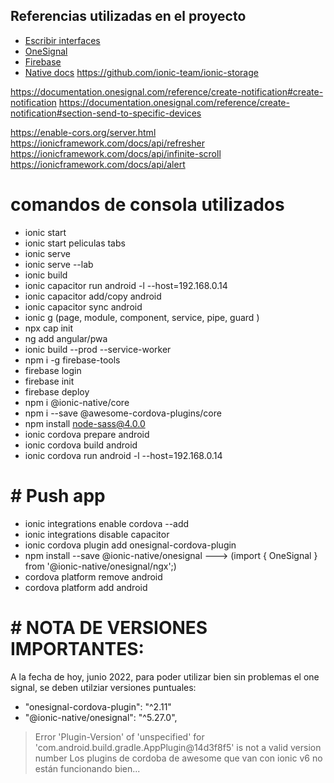 ## Referencias utilizadas en el proyecto
* [Escribir interfaces](https://app.quicktype.io/)
* [OneSignal](https://app.onesignal.com/apps/56036cdd-f2d4-4adb-92db-45b04052dd94)
* [Firebase](https://console.firebase.google.com/u/0/project/ionic-pushapp-19f27/settings/cloudmessaging?hl=es-419)
* [Native docs](https://ionicframework.com/docs/v3/native/onesignal/)
https://github.com/ionic-team/ionic-storage

https://documentation.onesignal.com/reference/create-notification#create-notification
https://documentation.onesignal.com/reference/create-notification#section-send-to-specific-devices

https://enable-cors.org/server.html
https://ionicframework.com/docs/api/refresher
https://ionicframework.com/docs/api/infinite-scroll
https://ionicframework.com/docs/api/alert

 
# comandos de consola utilizados
* ionic start
* ionic start peliculas tabs
* ionic serve
* ionic serve --lab
* ionic build
* ionic capacitor run android -l --host=192.168.0.14
* ionic capacitor add/copy android
* ionic capacitor sync android
* ionic g (page, module, component, service, pipe, guard )
* npx cap init
* ng add angular/pwa
* ionic build --prod --service-worker
* npm i -g firebase-tools
* firebase login
* firebase init
* firebase deploy
* npm i @ionic-native/core
* npm i --save @awesome-cordova-plugins/core
* npm install node-sass@4.0.0
* ionic cordova prepare android
* ionic cordova build android
* ionic cordova run android -l --host=192.168.0.14

# # Push app
* ionic integrations enable cordova --add
* ionic integrations disable capacitor
* ionic cordova plugin add onesignal-cordova-plugin
* npm install --save @ionic-native/onesignal   ---> (import { OneSignal } from '@ionic-native/onesignal/ngx';)
* cordova platform remove android
* cordova platform add android



# # NOTA DE VERSIONES IMPORTANTES:
A la fecha de hoy, junio 2022, para poder utilizar bien sin problemas el one signal, se deben utilziar versiones puntuales:
*  "onesignal-cordova-plugin": "^2.11"
*  "@ionic-native/onesignal": "^5.27.0",

> Error 'Plugin-Version' of 'unspecified' for 'com.android.build.gradle.AppPlugin@14d3f8f5' is not a valid version number
> Los plugins  de cordoba de awesome que van con ionic v6 no están funcionando bien...


